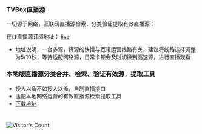 ### TVBox直播源

一切源于网络，互联网直播源检索，分类验证提取有效直播源：

在线直播源订阅地址： [live](https://mirror.ghproxy.com/raw.githubusercontent.com/Supprise0901/TVBox_warehouse/main/live.txt)

* 地址说明，一台多源，资源的快慢与宽带运营线路有关，建议将线路选择调整为5/10秒，等待适配网络源，日常卡顿会及时切换到高速源，进行直播观看

### 本地版直播源分类合并、检索、验证有效源，提取工具

* 授人以鱼不如授人以渔，自制直播接口
* 适配本地网络运营的有效直播源检索提取工具
* [下载地址](https://mirror.ghproxy.com/raw.githubusercontent.com/Supprise0901/TVBox_warehouse/main/local_find/find_source.rar)


#
![Visitor's Count](https://profile-counter.glitch.me/Supprise0901_TVBox_warehouse/count.svg)
